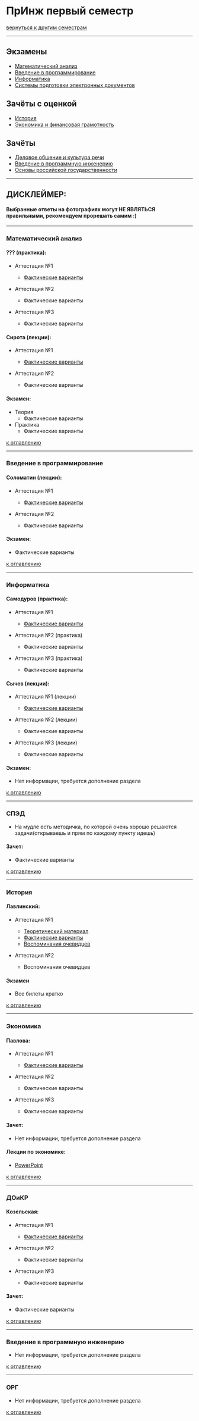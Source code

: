 # ПрИнж первый семестр
[вернуться к другим семестрам](preng.md)

***

## Экзамены
+ [Математический анализ](#Математический-анализ)
+ [Введение в программирование](#Введение-в-программирование)
+ [Информатика](#Информатика)
+ [Системы подготовки электронных документов](#СПЭД)

## Зачёты с оценкой
+ [История](#История)
+ [Экономика и финансовая грамотность](#Экономика)

## Зачёты
+ [Деловое общение и культура речи](#ДОиКР)
+ [Введение в программную инженерию](#Введение-в-программную-инженерию)
+ [Основы российской государственности](#ОРГ)

***

## ДИСКЛЕЙМЕР:
#### Выбранные ответы на фотографиях могут НЕ ЯВЛЯТЬСЯ правильными, рекомендуем прорешать самим :)

***

### Математический анализ

#### ??? (практика):
+ Аттестация №1
  + [Фактические варианты](../subjects/1-sem/mathan/mathan-preng/mathan-pr-att-1-fact.md)

+ Аттестация №2
  + Фактические варианты

+ Аттестация №3
  + Фактические варианты

#### Сирота (лекции):
+ Аттестация №1
  + [Фактические варианты](../subjects/1-sem/mathan/th-sirota/mathan-th-att-1-fact.md)

+ Аттестация №2
  + Фактические варианты

#### Экзамен:
+ Теория
  + Фактические варианты
+ Практика
  + Фактические варианты

[к оглавлению](#Экзамены)

***

### Введение в программирование

#### Соломатин (лекции):
+ Аттестация №1
  + [Фактические варианты](../subjects/1-sem/enter-prog/enter-prog-att-1-fact.md)

+ Аттестация №2
  + Фактические варианты

#### Экзамен:
+ Фактические варианты

[к оглавлению](#Экзамены)

***

### Информатика

#### Самодуров (практика):
+ Аттестация №1
  + [Фактические варианты](../subjects/1-sem/toinf/pr-samodurov/toinf-pr-att-1-fact.md)

+ Аттестация №2 (практика)
  + Фактические варианты

+ Аттестация №3 (практика)
  + Фактические варианты

#### Сычев (лекции):
+ Аттестация №1 (лекции)
  + [Фактические варианты](../subjects/1-sem/toinf/toinf-th-att-1-fact.md)

+ Аттестация №2 (лекции)
  + Фактические варианты

+ Аттестация №3 (лекции)
  + Фактические варианты

#### Экзамен:
+ Нет информации, требуется дополнение раздела

[к оглавлению](#Экзамены)

***

### СПЭД

+ На мудле есть методичка, по которой очень хорошо решаются задачи(открываешь и прям по каждому пункту идешь)

#### Зачет:
+ Фактические варианты

[к оглавлению](#Экзамены)

***

### История

#### Лавлинский:
+ Аттестация №1
  + [Теоретический материал](../subjects/1-sem/hist/hist-att-1/hist-att-1-theory.md)
  + [Фактические варианты](../subjects/1-sem/hist/hist-att-1/hist-att-1-fact.md)
  + [Воспоминания очевидцев](../subjects/1-sem/hist/hist-att-1/hist-att-1-memories.md)

+ Аттестация №2
  + Воспоминания очевидцев

#### Экзамен
+ Все билеты кратко

[к оглавлению](#Экзамены)

***

### Экономика

#### Павлова:
+ Аттестация №1
  + [Фактические варианты](../subjects/1-sem/economy/economy-att-1-fact.md)

+ Аттестация №2
  + Фактические варианты

+ Аттестация №3
  + Фактические варианты

#### Зачет:
+ Нет информации, требуется дополнение раздела

#### Лекции по экономике:
+ [PowerPoint](https://drive.google.com/drive/folders/1EhTxnwlJM0eSivPyDDbxhVddQrVcPUsE?usp=sharing)

[к оглавлению](#Экзамены)

***

### ДОиКР

#### Козельская:
+ Аттестация №1
  + [Фактические варианты](../subjects/1-sem/russian/russian-att-1-fact.md)

+ Аттестация №2
  + Фактические варианты

+ Аттестация №3
  + Фактические варианты

#### Зачет:
+ Фактические варианты

[к оглавлению](#Экзамены)

***

### Введение в программную инженерию
+ Нет информации, требуется дополнение раздела

[к оглавлению](#Экзамены)

***

### ОРГ
+ Нет информации, требуется дополнение раздела

[к оглавлению](#Экзамены)
